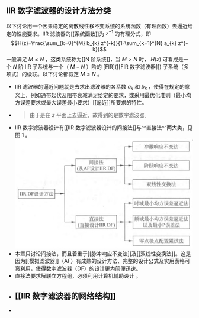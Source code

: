 ## IIR 数字滤波器的设计方法分类
以下讨论用一个因果稳定的离散线性移不变系统的系统函数（有理函数）去逼近给定的性能要求。IIR 滤波器的[[系统函数]]为 $z^{-1}$ 的有理分式，即
$$H(z)=\frac{\sum_{k=0}^{M} b_{k} z^{-k}}{1-\sum_{k=1}^{N} a_{k} z^{-k}}$$
一般满足 $M \leqslant N$ ，这类系统称为[[N 阶系统]]，当 $M>N$ 时， $H(z)$ 可看成是一个 $N$ 阶 IIR 子系统与一个（ $M-N$ ）阶的 [FIR]([[FIR 数字滤波器]]) 子系统（多项式）的级联。以下讨论都假定 $M \leqslant N$ 。
- IIR 滤波器的逼近问题就是去求出滤波器的各系数 $a_{k}$ 和 $b_{k}$ ，使得在规定的意义上，例如通带起伏及阻带衰减满足给定的要求，或采用最优化准则（最小均方误差要求或最大误差最小要求）[[逼近]]所要求的特性。
- > 由于是在 $z$ 平面上去逼近，故得到的是数字滤波器。
- IIR 数字滤波器设计有[[IIR 数字滤波器设计的间接法]]与^^直接法^^两大类，见图 1 。
  ![image.png](../assets/image_1712462245802_0.png)
- 本章只讨论间接法，而且着重于[[脉冲响应不变法]]及[[双线性变换法]]。这是因为[[模拟滤波器]]（AF）有成熟的设计方法、完整的设计公式及实用表格可资利用，使得数字滤波器（DF）的设计更为简便迅速。
- 直接法要求解联立方程组，必须利用计算机辅助设计 。
- ## [[IIR 数字滤波器的网络结构]]
-